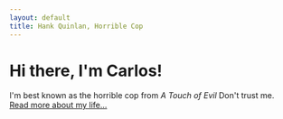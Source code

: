 ```yaml
---
layout: default
title: Hank Quinlan, Horrible Cop
---
```

<div class="blurb">
	<h1>Hi there, I'm Carlos!</h1>
	<p>I'm best known as the horrible cop from <em>A Touch of Evil</em> Don't trust me. <a href="/about">Read more about my life...</a></p>
</div><!-- /.blurb -->